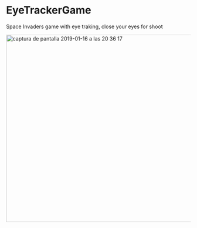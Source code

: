 # EyeTrackerGame
Space Invaders game with eye traking, close your eyes for shoot

<img width="510" alt="captura de pantalla 2019-01-16 a las 20 36 17" src="https://user-images.githubusercontent.com/32960226/51274087-8c574e00-19ce-11e9-8bd6-76bc121b33c9.png">
